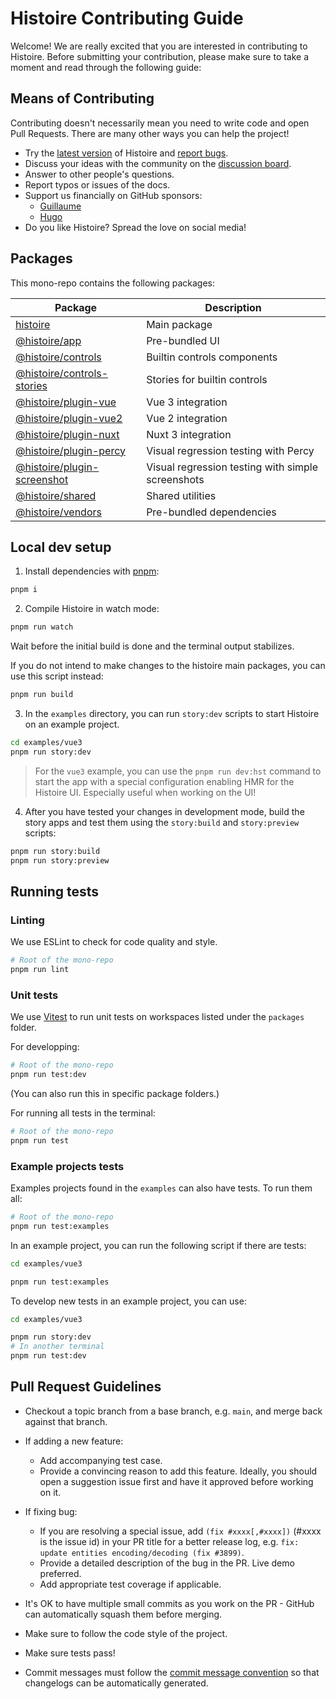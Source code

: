 # Histoire Contributing Guide

Welcome! We are really excited that you are interested in contributing to Histoire. Before submitting your contribution, please make sure to take a moment and read through the following guide:

## Means of Contributing

Contributing doesn't necessarily mean you need to write code and open Pull Requests. There are many other ways you can help the project!

- Try the [latest version](https://github.com/histoire-dev/histoire/releases) of Histoire and [report bugs](https://github.com/histoire-dev/histoire/issues/new?assignees=&labels=to+triage&template=bug-report.yml).
- Discuss your ideas with the community on the [discussion board](https://github.com/histoire-dev/histoire/discussions).
- Answer to other people's questions.
- Report typos or issues of the docs.
- Support us financially on GitHub sponsors:
  - [Guillaume](https://github.com/sponsors/Akryum)
  - [Hugo](https://github.com/sponsors/hugoattal)
- Do you like Histoire? Spread the love on social media!

## Packages

This mono-repo contains the following packages:

| Package | Description |
| ------- | ----------- |
| [histoire](./packages/histoire) | Main package |
| [@histoire/app](./packages/histoire-app) | Pre-bundled UI |
| [@histoire/controls](./packages/histoire-controls) | Builtin controls components |
| [@histoire/controls-stories](./packages/histoire-controls) | Stories for builtin controls |
| [@histoire/plugin-vue](./packages/histoire-plugin-vue) | Vue 3 integration |
| [@histoire/plugin-vue2](./packages/histoire-plugin-vue) | Vue 2 integration |
| [@histoire/plugin-nuxt](./packages/histoire-plugin-nuxt) | Nuxt 3 integration |
| [@histoire/plugin-percy](./packages/histoire-plugin-percy) | Visual regression testing with Percy |
| [@histoire/plugin-screenshot](./packages/histoire-plugin-screenshot) | Visual regression testing with simple screenshots |
| [@histoire/shared](./packages/histoire-shared) | Shared utilities |
| [@histoire/vendors](./packages/histoire-vendors) | Pre-bundled dependencies |

## Local dev setup

1. Install dependencies with [pnpm](https://pnpm.io/):

```sh
pnpm i
```

2. Compile Histoire in watch mode:

```sh
pnpm run watch
```

Wait before the initial build is done and the terminal output stabilizes.

If you do not intend to make changes to the histoire main packages, you can use this script instead:

```sh
pnpm run build
```

3. In the `examples` directory, you can run `story:dev` scripts to start Histoire on an example project.

```sh
cd examples/vue3
pnpm run story:dev
```

> For the `vue3` example, you can use the `pnpm run dev:hst` command to start the app with a special configuration enabling HMR for the Histoire UI. Especially useful when working on the UI!

4. After you have tested your changes in development mode, build the story apps and test them using the `story:build` and `story:preview` scripts:

```sh
pnpm run story:build
pnpm run story:preview
```

## Running tests

### Linting

We use ESLint to check for code quality and style.

```sh
# Root of the mono-repo
pnpm run lint
```

### Unit tests

We use [Vitest](https://vitest.dev/) to run unit tests on workspaces listed under the `packages` folder.

For developping:

```sh
# Root of the mono-repo
pnpm run test:dev
```

(You can also run this in specific package folders.)

For running all tests in the terminal:

```sh
# Root of the mono-repo
pnpm run test
```

### Example projects tests

Examples projects found in the `examples` can also have tests. To run them all:

```sh
# Root of the mono-repo
pnpm run test:examples
```

In an example project, you can run the following script if there are tests:

```sh
cd examples/vue3

pnpm run test:examples
```

To develop new tests in an example project, you can use:

```sh
cd examples/vue3

pnpm run story:dev
# In another terminal
pnpm run test:dev
```

## Pull Request Guidelines

- Checkout a topic branch from a base branch, e.g. `main`, and merge back against that branch.

- If adding a new feature:

  - Add accompanying test case.
  - Provide a convincing reason to add this feature. Ideally, you should open a suggestion issue first and have it approved before working on it.

- If fixing bug:

  - If you are resolving a special issue, add `(fix #xxxx[,#xxxx])` (#xxxx is the issue id) in your PR title for a better release log, e.g. `fix: update entities encoding/decoding (fix #3899)`.
  - Provide a detailed description of the bug in the PR. Live demo preferred.
  - Add appropriate test coverage if applicable.

- It's OK to have multiple small commits as you work on the PR - GitHub can automatically squash them before merging.

- Make sure to follow the code style of the project.

- Make sure tests pass!

- Commit messages must follow the [commit message convention](./.github/commit-convention.md) so that changelogs can be automatically generated.<!-- Commit messages are automatically validated before commit (by invoking [Git Hooks](https://git-scm.com/docs/githooks) via [yorkie](https://github.com/yyx990803/yorkie)). -->

<!--
- No need to worry about code style as long as you have installed the dev dependencies - modified files are automatically formatted with ESLint on commit (by invoking [Git Hooks](https://git-scm.com/docs/githooks) via [yorkie](https://github.com/yyx990803/yorkie)).
-->

